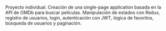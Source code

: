 Proyecto individual.
Creación de una single-page application basada en la API de OMDb para buscar películas. Manipulación de estados con Redux, registro de usuarios, login, autenticación con JWT, lógica de favoritos, búsqueda de usuarios y paginación.

